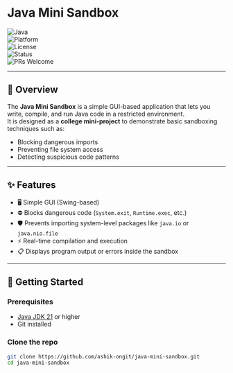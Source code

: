 # Java Mini Sandbox  

![Java](https://img.shields.io/badge/Java-21-brightgreen?logo=java&logoColor=white)  
![Platform](https://img.shields.io/badge/Platform-Windows%20%7C%20Linux%20%7C%20Mac-blue)  
![License](https://img.shields.io/badge/License-MIT-yellow.svg)  
![Status](https://img.shields.io/badge/Status-Active-success)  
![PRs Welcome](https://img.shields.io/badge/PRs-welcome-brightgreen.svg)  

---

## 📌 Overview
The **Java Mini Sandbox** is a simple GUI-based application that lets you write, compile, and run Java code in a restricted environment.  
It is designed as a **college mini-project** to demonstrate basic sandboxing techniques such as:
- Blocking dangerous imports
- Preventing file system access
- Detecting suspicious code patterns  

---

## ✨ Features
- 🖥️ Simple GUI (Swing-based)  
- ⛔ Blocks dangerous code (`System.exit`, `Runtime.exec`, etc.)  
- 🛡️ Prevents importing system-level packages like `java.io` or `java.nio.file`  
- ⚡ Real-time compilation and execution  
- 📋 Displays program output or errors inside the sandbox  

---

## 🚀 Getting Started

### Prerequisites
- [Java JDK 21](https://adoptium.net/) or higher  
- Git installed  

### Clone the repo
```bash
git clone https://github.com/ashik-ongit/java-mini-sandbox.git
cd java-mini-sandbox
